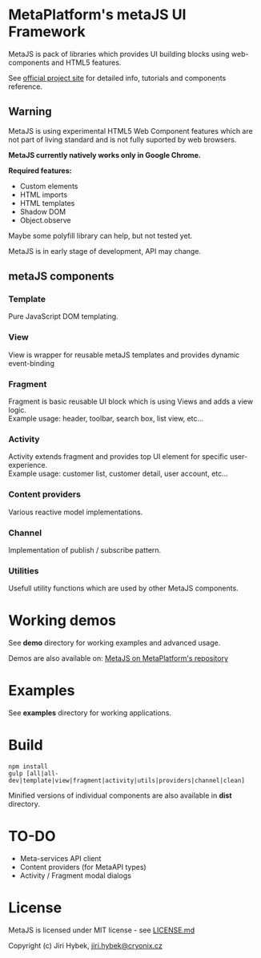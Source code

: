 # MetaPlatform's metaJS UI Framework
MetaJS is pack of libraries which provides UI building blocks using web-components and HTML5 features.

See [official project site](http://code.meta-platform.com/metajs/) for detailed info, tutorials and components reference.

## Warning
MetaJS is using experimental HTML5 Web Component features which are not part of living standard and is not fully suported by web browsers.

**MetaJS currently natively works only in Google Chrome.**

**Required features:**
- Custom elements
- HTML imports
- HTML templates
- Shadow DOM
- Object.observe

Maybe some polyfill library can help, but not tested yet.

MetaJS is in early stage of development, API may change.

## metaJS components

### Template
Pure JavaScript DOM templating.

### View
View is wrapper for reusable metaJS templates and provides dynamic event-binding

### Fragment
Fragment is basic reusable UI block which is using Views and adds a view logic.  
Example usage: header, toolbar, search box, list view, etc...

### Activity
Activity extends fragment and provides top UI element for specific user-experience.  
Example usage: customer list, customer detail, user account, etc...

### Content providers
Various reactive model implementations.

### Channel
Implementation of publish / subscribe pattern.

### Utilities
Usefull utility functions which are used by other MetaJS components.

# Working demos
See **demo** directory for working examples and advanced usage.

Demos are also available on: [MetaJS on MetaPlatform's repository](http://repo.meta-platform.com/metajs/demo/)

# Examples
See **examples** directory for working applications.

# Build
```
npm install
gulp [all|all-dev|template|view|fragment|activity|utils|providers|channel|clean]
```

Minified versions of individual components are also available in **dist** directory.

# TO-DO
- Meta-services API client
- Content providers (for MetaAPI types)
- Activity / Fragment modal dialogs

# License
MetaJS is licensed under MIT license - see [LICENSE.md](./LICENSE.md)

Copyright (c) Jiri Hybek, jiri.hybek@cryonix.cz
